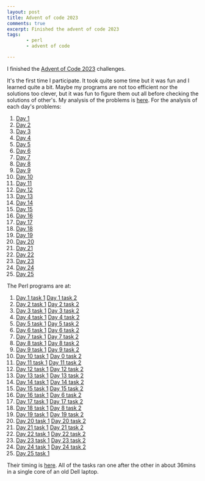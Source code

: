 ```yaml
---
layout: post
title: Advent of code 2023
comments: true
excerpt: Finished the advent of code 2023
tags:
       - perl
       - advent of code

---
```


I finished the [Advent of Code 2023](https://adventofcode.com/2023/about) challenges.

It's the first time I
participate. It took quite some time but it was fun and I learned
quite a bit. Maybe my programs are not too efficient nor the solutions
too clever, but it was fun to figure them out all before checking the
solutions of other's. My analysis of the problems is
[here](https://github.com/wlmb/AOC2023#advent-of-code). For the analysis of each day's problems:

1.  [Day 1](https://github.com/wlmb/AOC2023#day-1)
2.  [Day 2](https://github.com/wlmb/AOC2023#day-2)
3.  [Day 3](https://github.com/wlmb/AOC2023#day-3)
4.  [Day 4](https://github.com/wlmb/AOC2023#day-4)
5.  [Day 5](https://github.com/wlmb/AOC2023#day-5)
6.  [Day 6](https://github.com/wlmb/AOC2023#day-6)
7.  [Day 7](https://github.com/wlmb/AOC2023#day-7)
8.  [Day 8](https://github.com/wlmb/AOC2023#day-8)
9.  [Day 9](https://github.com/wlmb/AOC2023#day-9)
10. [Day 10](https://github.com/wlmb/AOC2023#day-10)
11. [Day 11](https://github.com/wlmb/AOC2023#day-11)
12. [Day 12](https://github.com/wlmb/AOC2023#day-12)
13. [Day 13](https://github.com/wlmb/AOC2023#day-13)
14. [Day 14](https://github.com/wlmb/AOC2023#day-14)
15. [Day 15](https://github.com/wlmb/AOC2023#day-15)
16. [Day 16](https://github.com/wlmb/AOC2023#day-16)
17. [Day 17](https://github.com/wlmb/AOC2023#day-17)
18. [Day 18](https://github.com/wlmb/AOC2023#day-18)
19. [Day 19](https://github.com/wlmb/AOC2023#day-19)
20. [Day 20](https://github.com/wlmb/AOC2023#day-20)
21. [Day 21](https://github.com/wlmb/AOC2023#day-21)
22. [Day 22](https://github.com/wlmb/AOC2023#day-22)
23. [Day 23](https://github.com/wlmb/AOC2023#day-23)
24. [Day 24](https://github.com/wlmb/AOC2023#day-24)
25. [Day 25](https://github.com/wlmb/AOC2023#day-25)

The Perl programs are at:

1.  [Day 1 task 1](https://github.com/wlmb/AOC2023/blob/main/1a.pl) [Day 1 task 2](https://github.com/wlmb/AOC2023/blob/main/1b.pl)
2.  [Day 2 task 1](https://github.com/wlmb/AOC2023/blob/main/2a.pl) [Day 2 task 2](https://github.com/wlmb/AOC2023/blob/main/2b.pl)
3.  [Day 3 task 1](https://github.com/wlmb/AOC2023/blob/main/3a.pl) [Day 3 task 2](https://github.com/wlmb/AOC2023/blob/main/3b.pl)
4.  [Day 4 task 1](https://github.com/wlmb/AOC2023/blob/main/4a.pl) [Day 4 task 2](https://github.com/wlmb/AOC2023/blob/main/4b.pl)
5.  [Day 5 task 1](https://github.com/wlmb/AOC2023/blob/main/5a.pl) [Day 5 task 2](https://github.com/wlmb/AOC2023/blob/main/5b.pl)
6.  [Day 6 task 1](https://github.com/wlmb/AOC2023/blob/main/6a.pl) [Day 6 task 2](https://github.com/wlmb/AOC2023/blob/main/6b.pl)
7.  [Day 7 task 1](https://github.com/wlmb/AOC2023/blob/main/7a.pl) [Day 7 task 2](https://github.com/wlmb/AOC2023/blob/main/7b.pl)
8.  [Day 8 task 1](https://github.com/wlmb/AOC2023/blob/main/8a.pl) [Day 8 task 2](https://github.com/wlmb/AOC2023/blob/main/8b.pl)
9.  [Day 9 task 1](https://github.com/wlmb/AOC2023/blob/main/9a.pl) [Day 9 task 2](https://github.com/wlmb/AOC2023/blob/main/9b.pl)
10. [Day 10 task 1](https://github.com/wlmb/AOC2023/blob/main/10a.pl) [Day 0 task 2](https://github.com/wlmb/AOC2023/blob/main/10b.pl)
11. [Day 11 task 1](https://github.com/wlmb/AOC2023/blob/main/11a.pl) [Day 11 task 2](https://github.com/wlmb/AOC2023/blob/main/11b.pl)
12. [Day 12 task 1](https://github.com/wlmb/AOC2023/blob/main/12a.pl) [Day 12 task 2](https://github.com/wlmb/AOC2023/blob/main/12b.pl)
13. [Day 13 task 1](https://github.com/wlmb/AOC2023/blob/main/13a.pl) [Day 13 task 2](https://github.com/wlmb/AOC2023/blob/main/13b.pl)
14. [Day 14 task 1](https://github.com/wlmb/AOC2023/blob/main/14a.pl) [Day 14 task 2](https://github.com/wlmb/AOC2023/blob/main/14b.pl)
15. [Day 15 task 1](https://github.com/wlmb/AOC2023/blob/main/15a.pl) [Day 15 task 2](https://github.com/wlmb/AOC2023/blob/main/15b.pl)
16. [Day 16 task 1](https://github.com/wlmb/AOC2023/blob/main/16a.pl) [Day 6 task 2](https://github.com/wlmb/AOC2023/blob/main/16b.pl)
17. [Day 17 task 1](https://github.com/wlmb/AOC2023/blob/main/17a.pl) [Day 17 task 2](https://github.com/wlmb/AOC2023/blob/main/17b.pl)
18. [Day 18 task 1](https://github.com/wlmb/AOC2023/blob/main/18a.pl) [Day 8 task 2](https://github.com/wlmb/AOC2023/blob/main/18b.pl)
19. [Day 19 task 1](https://github.com/wlmb/AOC2023/blob/main/19a.pl) [Day 19 task 2](https://github.com/wlmb/AOC2023/blob/main/19b.pl)
20. [Day 20 task 1](https://github.com/wlmb/AOC2023/blob/main/20a.pl) [Day 20 task 2](https://github.com/wlmb/AOC2023/blob/main/20b.pl)
21. [Day 21 task 1](https://github.com/wlmb/AOC2023/blob/main/21a.pl) [Day 21 task 2](https://github.com/wlmb/AOC2023/blob/main/21b.pl)
22. [Day 22 task 1](https://github.com/wlmb/AOC2023/blob/main/22a.pl) [Day 22 task 2](https://github.com/wlmb/AOC2023/blob/main/22b.pl)
23. [Day 23 task 1](https://github.com/wlmb/AOC2023/blob/main/23a.pl) [Day 23 task 2](https://github.com/wlmb/AOC2023/blob/main/23b.pl)
24. [Day 24 task 1](https://github.com/wlmb/AOC2023/blob/main/24a.pl) [Day 24 task 2](https://github.com/wlmb/AOC2023/blob/main/24b.pl)
25. [Day 25 task 1](https://github.com/wlmb/AOC2023/blob/main/25a.pl)

Their timing is [here](https://github.com/wlmb/AOC2023#timings). All of the tasks ran one after the other
in about 36mins in a single core of an old Dell laptop.

